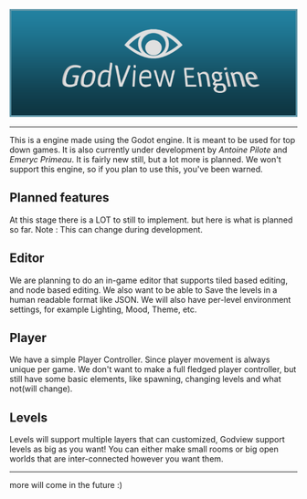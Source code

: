 ![](docs\GodViewBanner.png)

----

This is a engine made using the Godot engine. It is meant to be used for top down games. It is also currently under development by *Antoine Pilote* and *Emeryc Primeau*. It is fairly new still, but a lot more is planned. We won't support this engine, so if you plan to use this, you've been warned.

## Planned features

At this stage there is a LOT to still to implement. but here is what is planned so far. Note : This can change during development.

## Editor

We are planning to do an in-game editor that supports tiled based editing, and node based editing. We also want to be able to Save the levels in a human readable format like JSON. We will also have per-level environment settings, for example Lighting, Mood, Theme, etc.

## Player

We have a simple Player Controller. Since player movement is always unique per game. We don't want to make a full fledged player controller, but still have some basic elements, like spawning, changing levels and what not(will change).

## Levels

Levels will support multiple layers that can customized, Godview support levels as big as you want! You can either make small rooms or big open worlds that are inter-connected however you want them.

----

more will come in the future :)